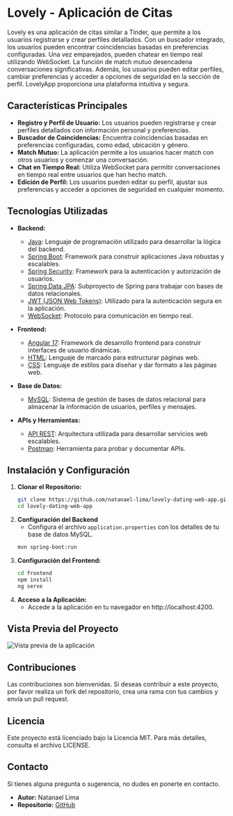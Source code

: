 # Lovely - Aplicación de Citas

Lovely es una aplicación de citas similar a Tinder, que permite a los usuarios registrarse y crear perfiles detallados. Con un buscador integrado, los usuarios pueden encontrar coincidencias basadas en preferencias configuradas. Una vez emparejados, pueden chatear en tiempo real utilizando WebSocket. La función de match mutuo desencadena conversaciones significativas. Además, los usuarios pueden editar perfiles, cambiar preferencias y acceder a opciones de seguridad en la sección de perfil. LovelyApp proporciona una plataforma intuitiva y segura.

## Características Principales

- **Registro y Perfil de Usuario:** Los usuarios pueden registrarse y crear perfiles detallados con información personal y preferencias.
- **Buscador de Coincidencias:** Encuentra coincidencias basadas en preferencias configuradas, como edad, ubicación y género.
- **Match Mutuo:** La aplicación permite a los usuarios hacer match con otros usuarios y comenzar una conversación.
- **Chat en Tiempo Real:** Utiliza WebSocket para permitir conversaciones en tiempo real entre usuarios que han hecho match.
- **Edición de Perfil:** Los usuarios pueden editar su perfil, ajustar sus preferencias y acceder a opciones de seguridad en cualquier momento.

## Tecnologías Utilizadas

- **Backend:**
  - [Java](https://www.java.com/): Lenguaje de programación utilizado para desarrollar la lógica del backend.
  - [Spring Boot](https://spring.io/projects/spring-boot): Framework para construir aplicaciones Java robustas y escalables.
  - [Spring Security](https://spring.io/projects/spring-security): Framework para la autenticación y autorización de usuarios.
  - [Spring Data JPA](https://spring.io/projects/spring-data-jpa): Subproyecto de Spring para trabajar con bases de datos relacionales.
  - [JWT (JSON Web Tokens)](https://jwt.io/): Utilizado para la autenticación segura en la aplicación.
  - [WebSocket](https://developer.mozilla.org/en-US/docs/Web/API/WebSockets_API): Protocolo para comunicación en tiempo real.

- **Frontend:**
  - [Angular 17](https://angular.io/): Framework de desarrollo frontend para construir interfaces de usuario dinámicas.
  - [HTML](https://developer.mozilla.org/en-US/docs/Web/HTML): Lenguaje de marcado para estructurar páginas web.
  - [CSS](https://developer.mozilla.org/en-US/docs/Web/CSS): Lenguaje de estilos para diseñar y dar formato a las páginas web.

- **Base de Datos:**
  - [MySQL](https://www.mysql.com/): Sistema de gestión de bases de datos relacional para almacenar la información de usuarios, perfiles y mensajes.

- **APIs y Herramientas:**
  - [API REST](https://restfulapi.net/): Arquitectura utilizada para desarrollar servicios web escalables.
  - [Postman](https://www.postman.com/): Herramienta para probar y documentar APIs.

## Instalación y Configuración

1. **Clonar el Repositorio:**
   ```bash
   git clone https://github.com/natanael-lima/lovely-dating-web-app.git
   cd lovely-dating-web-app
2. **Configuración del Backend**
    - Configura el archivo `application.properties` con los detalles de tu base de datos MySQL.  
    ```bash
    mvn spring-boot:run

4. **Configuración del Frontend:**
    ```bash
    cd frontend
    npm install
    ng serve
5. **Acceso a la Aplicación:**
   - Accede a la aplicación en tu navegador en http://localhost:4200.

## Vista Previa del Proyecto

![Vista previa de la aplicación](https://i.postimg.cc/J4QznsVc/project-lovely-v2.png)

## Contribuciones

Las contribuciones son bienvenidas. Si deseas contribuir a este proyecto, por favor realiza un fork del repositorio, crea una rama con tus cambios y envía un pull request.

## Licencia

Este proyecto está licenciado bajo la Licencia MIT. Para más detalles, consulta el archivo LICENSE.

## Contacto

Si tienes alguna pregunta o sugerencia, no dudes en ponerte en contacto.

- **Autor:** Natanael Lima
- **Repositorio:** [GitHub](https://github.com/natanael-lima/lovely-dating-web-app)




